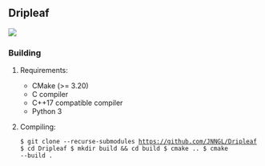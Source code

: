 ## Dripleaf

![](https://github.com/JNNGL/Dripleaf/actions/workflows/debug.yml/badge.svg)

### Building

1. Requirements:
   - CMake (>= 3.20)
   - C compiler
   - C++17 compatible compiler
   - Python 3

2. Compiling: <pre><code>$ git clone --recurse-submodules https://github.com/JNNGL/Dripleaf
$ cd Dripleaf
$ mkdir build && cd build
$ cmake ..
$ cmake --build .
</code></pre>
